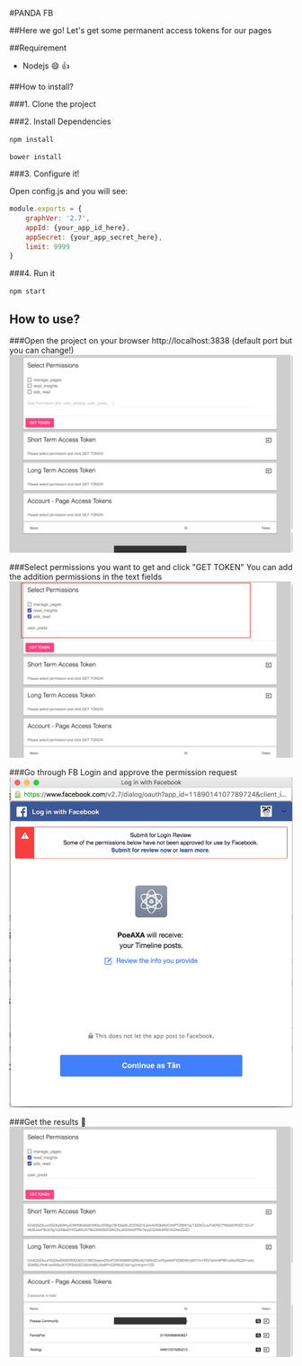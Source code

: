 #PANDA FB

##Here we go! Let's get some permanent access tokens for our pages

##Requirement

- Nodejs :smile: :thumbsup: 

##How to install?

###1. Clone the project

###2. Install Dependencies

`npm install`

`bower install`

###3. Configure it!

Open config.js and you will see:

```javascript
module.exports = {
	graphVer: '2.7',
	appId: {your_app_id_here},
	appSecret: {your_app_secret_here},
	limit: 9999
}
```

###4. Run it

`npm start`

## How to use?

###Open the project on your browser http://localhost:3838 (default port but you can change!)
![Open panda-fb](https://github.com/poepanda/panda-fb/raw/master/docs/images/open-the-app.png "Open the app")

###Select permissions you want to get and click "GET TOKEN"
You can add the addition permissions in the text fields
![Open panda-fb](https://github.com/poepanda/panda-fb/raw/master/docs/images/select-perm.png "Open the app")

###Go through FB Login and approve the permission request
![Open panda-fb](https://github.com/poepanda/panda-fb/raw/master/docs/images/facebook-approve.png "Open the app")

###Get the results :apple:
![Open panda-fb](https://github.com/poepanda/panda-fb/raw/master/docs/images/result.png "Open the app")
